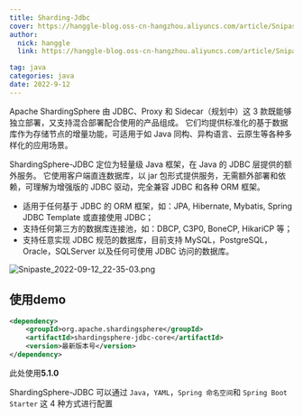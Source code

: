```yaml
---
title: Sharding-Jdbc
cover: https://hanggle-blog.oss-cn-hangzhou.aliyuncs.com/article/Snipaste_2022-09-14_22-24-42.png
author: 
  nick: hanggle
  link: https://hanggle-blog.oss-cn-hangzhou.aliyuncs.com/article/Snipaste_2022-09-14_22-24-42.png

tag: java
categories: java
date: 2022-9-12
---
```


Apache ShardingSphere 由 JDBC、Proxy 和 Sidecar（规划中）这 3 款既能够独立部署，又支持混合部署配合使用的产品组成。 它们均提供标准化的基于数据库作为存储节点的增量功能，可适用于如 Java 同构、异构语言、云原生等各种多样化的应用场景。

ShardingSphere-JDBC 定位为轻量级 Java 框架，在 Java 的 JDBC 层提供的额外服务。 它使用客户端直连数据库，以 jar 包形式提供服务，无需额外部署和依赖，可理解为增强版的 JDBC 驱动，完全兼容 JDBC 和各种 ORM 框架。

- 适用于任何基于 JDBC 的 ORM 框架，如：JPA, Hibernate, Mybatis, Spring JDBC Template 或直接使用 JDBC；
- 支持任何第三方的数据库连接池，如：DBCP, C3P0, BoneCP, HikariCP 等；
- 支持任意实现 JDBC 规范的数据库，目前支持 MySQL，PostgreSQL，Oracle，SQLServer 以及任何可使用 JDBC 访问的数据库。

![Snipaste_2022-09-12_22-35-03.png](https://hanggle-blog.oss-cn-hangzhou.aliyuncs.com/article/Snipaste_2022-09-12_22-35-03.png)



## 使用demo

```xml
<dependency>
    <groupId>org.apache.shardingsphere</groupId>
    <artifactId>shardingsphere-jdbc-core</artifactId>
    <version>最新版本号</version>
</dependency>
```

此处使用**5.1.0**

ShardingSphere-JDBC 可以通过 `Java`，`YAML`，`Spring 命名空间`和 `Spring Boot Starter` 这 4 种方式进行配置
